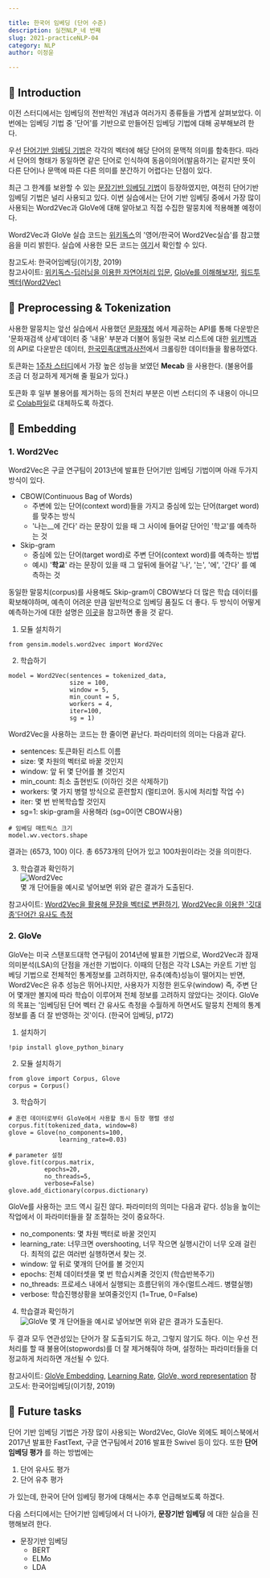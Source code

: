 ```yaml
---

title: 한국어 임베딩 (단어 수준) 
description: 실전NLP_네 번째 
slug: 2021-practiceNLP-04
category: NLP
author: 이정윤

---
```


## 🌊 Introduction

이전 스터디에서는 임베딩의 전반적인 개념과 여러가지 종류들을 가볍게 살펴보았다. 이번에는 임베딩 기법 중 '단어'를 기반으로 만들어진 임베딩 기법에 대해 공부해보려 한다. 

우선 <u>단어기반 임베딩 기법</u>은 각각의 벡터에 해당 단어의 문맥적 의미를 함축한다. 따라서 단어의 형태가 동일하면 같은 단어로 인식하여 동음이의어(발음하기는 같지만 뜻이 다른 단어)나 문맥에 따른 다른 의미를 분간하기 어렵다는 단점이 있다. 

최근 그 한계를 보완할 수 있는 <u>문장기반 임베딩 기법</u>이 등장하였지만, 여전히 단어기반 임베딩 기법은 널리 사용되고 있다. 이번 실습에서는 단어 기반 임베딩 중에서 가장 많이 사용되는 Word2Vec과 GloVe에 대해 알아보고 직접 수집한 말뭉치에 적용해볼 예정이다. 

Word2Vec과 GloVe 실습 코드는 [위키독스](https://wikidocs.net/50739)의 '영어/한국어 Word2Vec실습'를 참고했음을 미리 밝힌다. 실습에 사용한 모든 코드는 [여기](https://colab.research.google.com/drive/1ekT6P9GwUOuAl16qIorbFTvbgfxEzgaF#scrollTo=1914Oy5VSV5C)서 확인할 수 있다. 

참고도서: 한국어임베딩(이기창, 2019)     
참고사이트: [위키독스-딥러닝을 이용한 자연어처리 입문](https://wikidocs.net/22644), [GloVe를 이해해보자!](https://ratsgo.github.io/from%20frequency%20to%20semantics/2017/04/09/glove/), [워드투벡터(Word2Vec)](https://bkshin.tistory.com/entry/NLP-11-Word2Vec)

## 🌊 Preprocessing & Tokenization

사용한 말뭉치는 앞선 실습에서 사용했던 [문화재청](https://www.cha.go.kr/html/HtmlPage.do?pg=/publicinfo/pbinfo3_0202.jsp&mn=NS_04_04_02) 에서 제공하는 API를 통해 다운받은 '문화재검색 상세'데이터 중 '내용' 부분과 더불어 동일한 국보 리스트에 대한 [위키백과]()의 API로 다운받은 데이터, [한국민족대백과사전]()에서 크롤링한 데이터들을 활용하였다. 

토큰화는 [1주차 스터디](https://www.blog.cosadama.com/2021-practiceNLP-01)에서 가장 높은 성능을 보였던 __Mecab__ 을 사용한다. (불용어를 조금 더 정교하게 제거해 줄 필요가 있다.) 

토큰화 후  일부 불용어를 제거하는 등의 전처리 부분은 이번 스터디의 주 내용이 아니므로 [Colab파일](https://colab.research.google.com/drive/1ekT6P9GwUOuAl16qIorbFTvbgfxEzgaF#scrollTo=1914Oy5VSV5C)로 대체하도록 하겠다. 

##  🌊 Embedding

### 1. Word2Vec

Word2Vec은 구글 연구팀이 2013년에 발표한 단어기반 임베딩 기법이며 아래 두가지 방식이 있다. 

* CBOW(Continuous Bag of Words)
	* 주변에 있는 단어(context word)들을 가지고 중심에 있는 단어(target word)를 맞추는 방식
	* '나는__에 간다' 라는 문장이 있을 때 그 사이에 들어갈 단어인 '학교'를 예측하는 것
* Skip-gram
	* 중심에 있는 단어(target word)로 주변 단어(context word)를 예측하는 방법
	* 예시) '__학교__' 라는 문장이 있을 때 그 앞뒤에 들어갈 '나', '는', '에', '간다' 를 예측하는 것
	
동일한 말뭉치(corpus)를 사용해도 Skip-gram이 CBOW보다 더 많은 학습 데이터를 확보해야하며, 예측이 어려운 만큼 일반적으로 임베딩 품질도 더 좋다. 두 방식이 어떻게 예측하는가에 대한 설명은 [이곳](https://wikidocs.net/22660)을 참고하면 좋을 것 같다. 

1. 모듈 설치하기 
```
from gensim.models.word2vec import Word2Vec
```

2. 학습하기
```
model = Word2Vec(sentences = tokenized_data, 
				 size = 100, 
				 window = 5, 
				 min_count = 5, 
				 workers = 4, 
				 iter=100, 
				 sg = 1)
```

Word2Vec을 사용하는 코드는 한 줄이면 끝난다. 파라미터의 의미는 다음과 같다. 
* sentences: 토큰화된 리스트 이름
* size: 몇 차원의 벡터로 바꿀 것인지
* window: 앞 뒤 몇 단어를 볼 것인지
* min_count: 최소 출현빈도 (이하인 것은 삭제하기) 
* workers: 몇 가지 병렬 방식으로 훈련할지 (멀티코어. 동시에 처리할 작업 수) 
* iter: 몇 번 반복학습할 것인지
* sg=1: skip-gram을 사용해라 (sg=0이면 CBOW사용)
```
# 임베딩 매트릭스 크기 
model.wv.vectors.shape
```
결과는 (6573, 100) 이다. 총 6573개의 단어가 있고 100차원이라는 것을 의미한다. 

3. 학습결과 확인하기     
![Word2Vec](/practiceNLP/Word2Vec.png)    
몇 개 단어들을 예시로 넣어보면 위와 같은 결과가 도출된다. 

참고사이트: [Word2Vec을 활용해 문장을 벡터로 변환하기](https://too-march.tistory.com/16), [Word2Vec을 이용한 '깃대종'단어간 유사도 측정](https://blog.daum.net/geoscience/1414)

### 2. GloVe

GloVe는 미국 스탠포드대학 연구팀이 2014년에 발표한 기법으로, Word2Vec과 잠재의미분석(LSA)의 단점을 개선한 기법이다. 이때의 단점은 각각 LSA는 카운트 기반 임베딩 기법으로 전체적인 통계정보를 고려하지만, 유추(예측)성능이 떨어지는 반면, Word2Vec은 유추 성능은 뛰어나지만, 사용자가 지정한 윈도우(window) 즉, 주변 단어 몇개만 볼지에 따라 학습이 이루어져 전체 정보를 고려하지 않았다는 것이다. GloVe의 목표는 '임베딩된 단어 벡터 간 유사도 측정을 수월하게 하면서도 말뭉치 전체의 통계정보를 좀 더 잘 반영하는 것'이다. (한국어 임베딩, p172) 

1. 설치하기
```
!pip install glove_python_binary
```

2. 모듈 설치하기 
```
from glove import Corpus, Glove
corpus = Corpus()
```

3. 학습하기
```
# 훈련 데이터로부터 GloVe에서 사용할 동시 등장 행렬 생성
corpus.fit(tokenized_data, window=8)
glove = Glove(no_components=100, 
			  learning_rate=0.03)

# parameter 설정
glove.fit(corpus.matrix, 
		  epochs=20, 
		  no_threads=5, 
		  verbose=False)
glove.add_dictionary(corpus.dictionary)
```

GloVe를 사용하는 코드 역시 길진 않다. 파라미터의 의미는 다음과 같다. 성능을 높이는 작업에서 이 파라미터들을 잘 조절하는 것이 중요하다. 
* no_components: 몇 차원 백터로 바꿀 것인지
* learning_rate: 너무크면 overshooting, 너무 작으면 실행시간이 너무 오래 걸린다. 최적의 값은 여러번 실행하면서 찾는 것.
* window: 앞 뒤로 몇개의 단어를 볼 것인지 
* epochs: 전체 데이터셋을 몇 번 학습시켜줄 것인지 (학습반복주기) 
* no_threads: 프로세스 내에서 실행되는 흐름단위의 개수(멀트스레드. 병렬실행) 
* verbose: 학습진행상황을 보여줄것인지 (1=True, 0=False)

4. 학습결과 확인하기     
![GloVe](/practiceNLP/GloVe.png)
몇 개 단어들을 예시로 넣어보면 위와 같은 결과가 도출된다. 

두 결과 모두 연관성있는 단어가 잘 도출되기도 하고, 그렇지 않기도 하다. 이는 우선 전처리를 할 때 불용어(stopwords)를 더 잘 제거해줘야 하며, 설정하는 파라미터들을 더 정교하게 처리하면 개선될 수 있다. 

참고사이트: [GloVe Embedding](https://jxnjxn.tistory.com/49), [Learning Rate](https://pythonkim.tistory.com/23), [GloVe, word representation](https://lovit.github.io/nlp/representation/2018/09/05/glove/)
참고도서: 한국어임베딩(이기창, 2019)   

##  🌊 Future tasks
단어 기반 임베딩 기법은 가장 많이 사용되는 Word2Vec, GloVe 외에도 페이스북에서 2017년 발표한 FastText, 구글 연구팀에서 2016 발표한 Swivel 등이 있다. 또한 __단어 임베딩 평가__ 를 하는 방법에는 
1. 단어 유사도 평가
2. 단어 유추 평가 

가 있는데, 한국어 단어 임베딩 평가에 대해서는 추후 언급해보도록 하겠다. 

다음 스터디에서는 단어기반 임베딩에서 더 나아가, __문장기반 임베딩__ 에 대한 실습을 진행해보려 한다. 
* 문장기반 임베딩
	* BERT
	* ELMo
	* LDA
